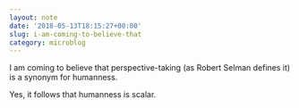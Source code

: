 ```yaml
---
layout: note
date: '2018-05-13T18:15:27+00:00'
slug: i-am-coming-to-believe-that
category: microblog
---
```

I am coming to believe that perspective-taking (as Robert Selman defines it) is a synonym for humanness.

Yes, it follows that humanness is scalar.

